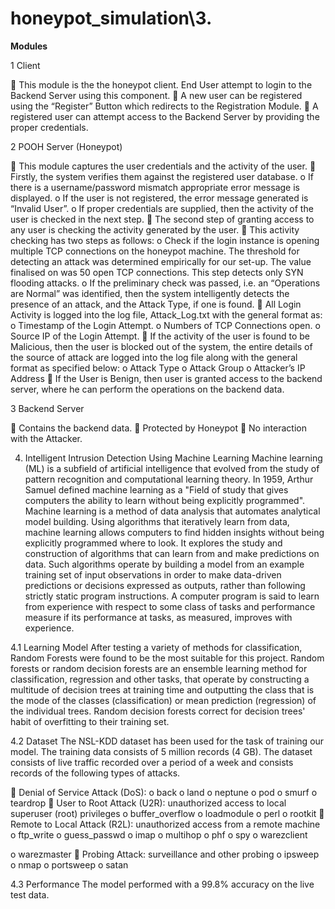 # honeypot_simulation\\3.

<b>Modules</b>

1 Client

 This module is the the honeypot client. End User attempt to login to the Backend Server using this component.
 A new user can be registered using the “Register” Button which redirects to the Registration Module.
 A registered user can attempt access to the Backend Server by providing the proper credentials.
 
 
2 POOH Server (Honeypot)


 This module captures the user credentials and the activity of the user.
 Firstly, the system verifies them against the registered user database.
o If there is a username/password mismatch appropriate error message is displayed.
o If the user is not registered, the error message generated is “Invalid User”.
o If proper credentials are supplied, then the activity of the user is checked in the
next step.
 The second step of granting access to any user is checking the activity generated by the
user.
 This activity checking has two steps as follows:
o Check if the login instance is opening multiple TCP connections on the honeypot machine. The threshold for detecting an attack was determined empirically for our set-up. The value finalised on was 50 open TCP connections. This step detects
only SYN flooding attacks.
o If the preliminary check was passed, i.e. an “Operations are Normal” was
identified, then the system intelligently detects the presence of an attack, and the
Attack Type, if one is found.
 All Login Activity is logged into the log file, Attack_Log.txt with the general format as:
o Timestamp of the Login Attempt.
o Numbers of TCP Connections open. o Source IP of the Login Attempt.
 If the activity of the user is found to be Malicious, then the user is blocked out of the system, the entire details of the source of attack are logged into the log file along with the general format as specified below:
o Attack Type
o Attack Group
o Attacker’s IP Address
 If the User is Benign, then user is granted access to the backend server, where he can perform the operations on the backend data.


3 Backend Server


 Contains the backend data.
 Protected by Honeypot
 No interaction with the Attacker.
 
 
4. Intelligent Intrusion Detection Using Machine Learning
Machine learning (ML) is a subfield of artificial intelligence that evolved from the study of pattern recognition and computational learning theory. In 1959, Arthur Samuel defined machine learning as a "Field of study that gives computers the ability to learn without being explicitly programmed". Machine learning is a method of data analysis that automates analytical model building. Using algorithms that iteratively learn from data, machine learning allows computers to find hidden insights without being explicitly programmed where to look. It explores the study and construction of algorithms that can learn from and make predictions on data. Such algorithms operate by building a model from an example training set of input observations in order to make data-driven predictions or decisions expressed as outputs, rather than following strictly static program instructions. A computer program is said to learn from experience with respect to some class of tasks and performance measure if its performance at tasks, as measured, improves with experience.


4.1 Learning Model
After testing a variety of methods for classification, Random Forests were found to be the most suitable for this project. Random forests or random decision forests are an ensemble learning method for classification, regression and other tasks, that operate by constructing a multitude of decision trees at training time and outputting the class that is the mode of the classes (classification) or mean prediction (regression) of the individual trees. Random decision forests correct for decision trees' habit of overfitting to their training set.

4.2 Dataset
The NSL-KDD dataset has been used for the task of training our model. The training data consists of 5 million records (4 GB). The dataset consists of live traffic recorded over a period of a week and consists records of the following types of attacks.

 Denial of Service Attack (DoS): 
o back
o land
o neptune o pod
o smurf
o teardrop
 User to Root Attack (U2R): unauthorized access to local superuser (root) privileges o buffer_overflow
o loadmodule o perl
o rootkit
 Remote to Local Attack (R2L): unauthorized access from a remote machine o ftp_write
o guess_passwd o imap
o multihop
o phf
o spy
o warezclient
      
o warezmaster
 Probing Attack: surveillance and other probing
o ipsweep
o nmap
o portsweep o satan


4.3 Performance
The model performed with a 99.8% accuracy on the live test data.
